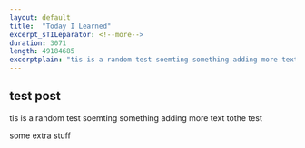 ```yaml
---
layout: default
title:  "Today I Learned"
excerpt_sTILeparator: <!--more-->
duration: 3071
length: 49184685
excerptplain: "tis is a random test soemting something adding more text tothe test"
---
```


## test post
tis is a random test soemting something adding more text tothe test
<!--more-->
some extra stuff
